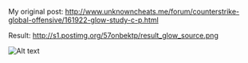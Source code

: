 My original post: http://www.unknowncheats.me/forum/counterstrike-global-offensive/161922-glow-study-c-p.html
 
Result:  http://s1.postimg.org/57onbektp/result_glow_source.png

![Alt text](http://s1.postimg.org/57onbektp/result_glow_source.png, "glow")
